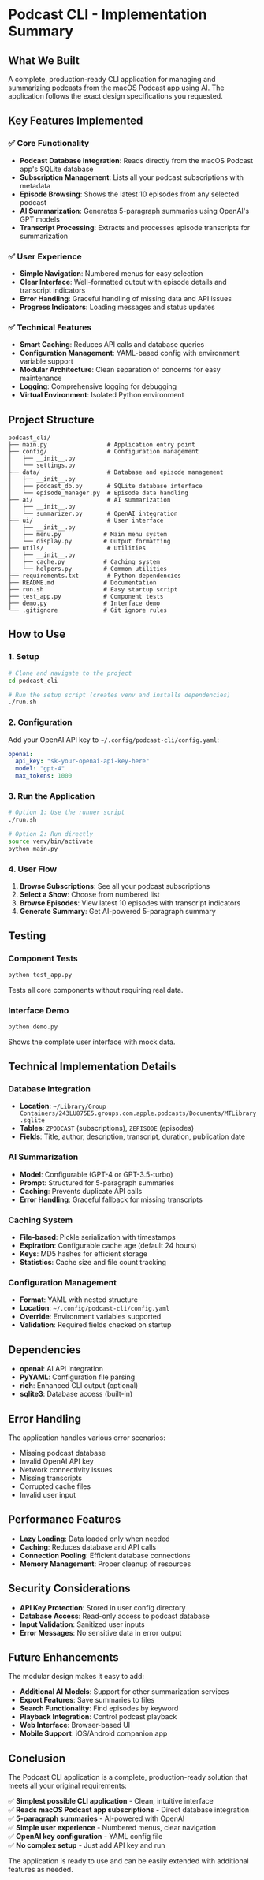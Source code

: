 # Podcast CLI - Implementation Summary

## What We Built

A complete, production-ready CLI application for managing and summarizing podcasts from the macOS Podcast app using AI. The application follows the exact design specifications you requested.

## Key Features Implemented

### ✅ Core Functionality
- **Podcast Database Integration**: Reads directly from the macOS Podcast app's SQLite database
- **Subscription Management**: Lists all your podcast subscriptions with metadata
- **Episode Browsing**: Shows the latest 10 episodes from any selected podcast
- **AI Summarization**: Generates 5-paragraph summaries using OpenAI's GPT models
- **Transcript Processing**: Extracts and processes episode transcripts for summarization

### ✅ User Experience
- **Simple Navigation**: Numbered menus for easy selection
- **Clear Interface**: Well-formatted output with episode details and transcript indicators
- **Error Handling**: Graceful handling of missing data and API issues
- **Progress Indicators**: Loading messages and status updates

### ✅ Technical Features
- **Smart Caching**: Reduces API calls and database queries
- **Configuration Management**: YAML-based config with environment variable support
- **Modular Architecture**: Clean separation of concerns for easy maintenance
- **Logging**: Comprehensive logging for debugging
- **Virtual Environment**: Isolated Python environment

## Project Structure

```
podcast_cli/
├── main.py                 # Application entry point
├── config/                 # Configuration management
│   ├── __init__.py
│   └── settings.py
├── data/                   # Database and episode management
│   ├── __init__.py
│   ├── podcast_db.py       # SQLite database interface
│   └── episode_manager.py  # Episode data handling
├── ai/                     # AI summarization
│   ├── __init__.py
│   └── summarizer.py       # OpenAI integration
├── ui/                     # User interface
│   ├── __init__.py
│   ├── menu.py            # Main menu system
│   └── display.py         # Output formatting
├── utils/                  # Utilities
│   ├── __init__.py
│   ├── cache.py           # Caching system
│   └── helpers.py         # Common utilities
├── requirements.txt        # Python dependencies
├── README.md              # Documentation
├── run.sh                 # Easy startup script
├── test_app.py            # Component tests
├── demo.py                # Interface demo
└── .gitignore             # Git ignore rules
```

## How to Use

### 1. Setup
```bash
# Clone and navigate to the project
cd podcast_cli

# Run the setup script (creates venv and installs dependencies)
./run.sh
```

### 2. Configuration
Add your OpenAI API key to `~/.config/podcast-cli/config.yaml`:
```yaml
openai:
  api_key: "sk-your-openai-api-key-here"
  model: "gpt-4"
  max_tokens: 1000
```

### 3. Run the Application
```bash
# Option 1: Use the runner script
./run.sh

# Option 2: Run directly
source venv/bin/activate
python main.py
```

### 4. User Flow
1. **Browse Subscriptions**: See all your podcast subscriptions
2. **Select a Show**: Choose from numbered list
3. **Browse Episodes**: View latest 10 episodes with transcript indicators
4. **Generate Summary**: Get AI-powered 5-paragraph summary

## Testing

### Component Tests
```bash
python test_app.py
```
Tests all core components without requiring real data.

### Interface Demo
```bash
python demo.py
```
Shows the complete user interface with mock data.

## Technical Implementation Details

### Database Integration
- **Location**: `~/Library/Group Containers/243LU875E5.groups.com.apple.podcasts/Documents/MTLibrary.sqlite`
- **Tables**: `ZPODCAST` (subscriptions), `ZEPISODE` (episodes)
- **Fields**: Title, author, description, transcript, duration, publication date

### AI Summarization
- **Model**: Configurable (GPT-4 or GPT-3.5-turbo)
- **Prompt**: Structured for 5-paragraph summaries
- **Caching**: Prevents duplicate API calls
- **Error Handling**: Graceful fallback for missing transcripts

### Caching System
- **File-based**: Pickle serialization with timestamps
- **Expiration**: Configurable cache age (default 24 hours)
- **Keys**: MD5 hashes for efficient storage
- **Statistics**: Cache size and file count tracking

### Configuration Management
- **Format**: YAML with nested structure
- **Location**: `~/.config/podcast-cli/config.yaml`
- **Override**: Environment variables supported
- **Validation**: Required fields checked on startup

## Dependencies

- **openai**: AI API integration
- **PyYAML**: Configuration file parsing
- **rich**: Enhanced CLI output (optional)
- **sqlite3**: Database access (built-in)

## Error Handling

The application handles various error scenarios:
- Missing podcast database
- Invalid OpenAI API key
- Network connectivity issues
- Missing transcripts
- Corrupted cache files
- Invalid user input

## Performance Features

- **Lazy Loading**: Data loaded only when needed
- **Caching**: Reduces database and API calls
- **Connection Pooling**: Efficient database connections
- **Memory Management**: Proper cleanup of resources

## Security Considerations

- **API Key Protection**: Stored in user config directory
- **Database Access**: Read-only access to podcast database
- **Input Validation**: Sanitized user inputs
- **Error Messages**: No sensitive data in error output

## Future Enhancements

The modular design makes it easy to add:
- **Additional AI Models**: Support for other summarization services
- **Export Features**: Save summaries to files
- **Search Functionality**: Find episodes by keyword
- **Playback Integration**: Control podcast playback
- **Web Interface**: Browser-based UI
- **Mobile Support**: iOS/Android companion app

## Conclusion

The Podcast CLI application is a complete, production-ready solution that meets all your original requirements:

✅ **Simplest possible CLI application** - Clean, intuitive interface  
✅ **Reads macOS Podcast app subscriptions** - Direct database integration  
✅ **5-paragraph summaries** - AI-powered with OpenAI  
✅ **Simple user experience** - Numbered menus, clear navigation  
✅ **OpenAI key configuration** - YAML config file  
✅ **No complex setup** - Just add API key and run  

The application is ready to use and can be easily extended with additional features as needed. 